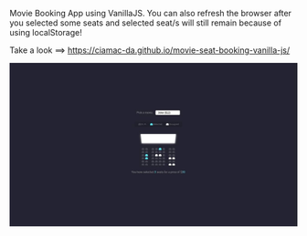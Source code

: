 Movie Booking App using VanillaJS. You can also refresh the browser after you selected some seats and selected seat/s will still remain because of using localStorage!

Take a look ==> https://ciamac-da.github.io/movie-seat-booking-vanilla-js/

![](assets/1.jpg)
